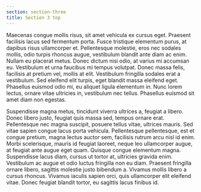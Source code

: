 ```yaml
---
section: section-three
title: Section 3 top
---
```

Maecenas congue mollis risus, sit amet vehicula ex cursus eget. Praesent facilisis lacus sed fermentum porta. Fusce tristique elementum purus, at dapibus risus ullamcorper et. Pellentesque molestie, eros nec sodales mollis, odio turpis rhoncus augue, vestibulum blandit ante diam ac enim. Nullam eu placerat metus. Donec dictum nisi odio, at varius mi accumsan eu. Vestibulum et urna faucibus mi tempus volutpat. Donec massa felis, facilisis at pretium vel, mollis at elit. Vestibulum fringilla sodales erat a vestibulum. Sed eleifend elit turpis, eget blandit massa eleifend eget. Phasellus euismod odio mi, eu aliquet ligula elementum in. Nunc lorem lectus, ornare vitae ultricies in, vestibulum nec tellus. Phasellus euismod sit amet diam non egestas.



Suspendisse magna metus, tincidunt viverra ultrices a, feugiat a libero. Donec libero justo, feugiat quis massa sed, tempus ornare erat. Pellentesque nec magna suscipit, posuere tellus vitae, ultrices mauris. Sed vitae sapien congue lacus porta vehicula. Pellentesque pellentesque, est et congue pretium, magna lectus auctor sem, facilisis rutrum arcu nisl id enim. Morbi scelerisque, mauris id feugiat laoreet, neque leo ullamcorper augue, at feugiat ante augue eget quam. Quisque congue elementum magna. Suspendisse lacus diam, cursus ut tortor at, ultricies gravida enim. Vestibulum ac augue et odio luctus fringilla non eu diam. Praesent fringilla ornare libero, sagittis molestie justo bibendum a. Vivamus mollis libero a cursus rhoncus. Vivamus iaculis sapien orci, quis ullamcorper elit eleifend vitae. Donec feugiat blandit tortor, eu sagittis lacus finibus id.